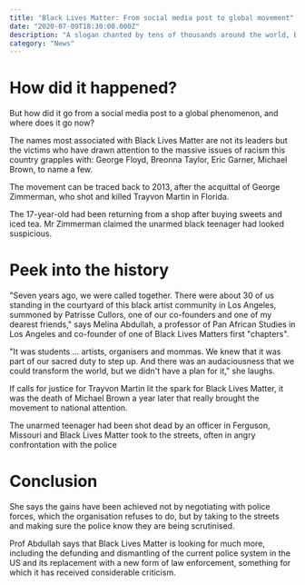 ```yaml
---
title: "Black Lives Matter: From social media post to global movement"
date: "2020-07-09T18:30:00.000Z"
description: "A slogan chanted by tens of thousands around the world, Black Lives Matter has sparked a hashtag, a network of grass-roots organisations, and a moral collective of activists."
category: "News"
---
```


# How did it happened?

But how did it go from a social media post to a global phenomenon, and where does it go now?

The names most associated with Black Lives Matter are not its leaders but the victims who have drawn attention to the massive issues of racism this country grapples with: George Floyd, Breonna Taylor, Eric Garner, Michael Brown, to name a few.

The movement can be traced back to 2013, after the acquittal of George Zimmerman, who shot and killed Trayvon Martin in Florida.

The 17-year-old had been returning from a shop after buying sweets and iced tea. Mr Zimmerman claimed the unarmed black teenager had looked suspicious.

# Peek into the history

"Seven years ago, we were called together. There were about 30 of us standing in the courtyard of this black artist community in Los Angeles, summoned by Patrisse Cullors, one of our co-founders and one of my dearest friends," says Melina Abdullah, a professor of Pan African Studies in Los Angeles and co-founder of one of Black Lives Matters first "chapters".

"It was students … artists, organisers and mommas. We knew that it was part of our sacred duty to step up. And there was an audaciousness that we could transform the world, but we didn't have a plan for it," she laughs.

If calls for justice for Trayvon Martin lit the spark for Black Lives Matter, it was the death of Michael Brown a year later that really brought the movement to national attention.

The unarmed teenager had been shot dead by an officer in Ferguson, Missouri and Black Lives Matter took to the streets, often in angry confrontation with the police

# Conclusion

She says the gains have been achieved not by negotiating with police forces, which the organisation refuses to do, but by taking to the streets and making sure the police know they are being scrutinised.

Prof Abdullah says that Black Lives Matter is looking for much more, including the defunding and dismantling of the current police system in the US and its replacement with a new form of law enforcement, something for which it has received considerable criticism.
